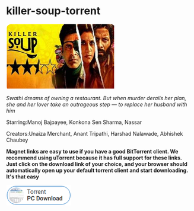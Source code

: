 # killer-soup-torrent

<img src="https://github.com/JorgeMaur/killer-soup-torrent/blob/main/ks.png"/>

*Swathi dreams of owning a restaurant. But when murder derails her plan, she and her lover take an outrageous step — to replace her husband with him*

Starring:Manoj Bajpayee, Konkona Sen Sharma, Nassar

Creators:Unaiza Merchant, Anant Tripathi, Harshad Nalawade, Abhishek Chaubey

**Magnet links are easy to use if you have a good BitTorrent client. We recommend using uTorrent because it has full support for these links. Just click on the download link of your choice, and your browser should automatically open up your default torrent client and start downloading. It's that easy**

<img src="https://github.com/JorgeMaur/killer-soup-torrent/blob/main/dl.png"/>
